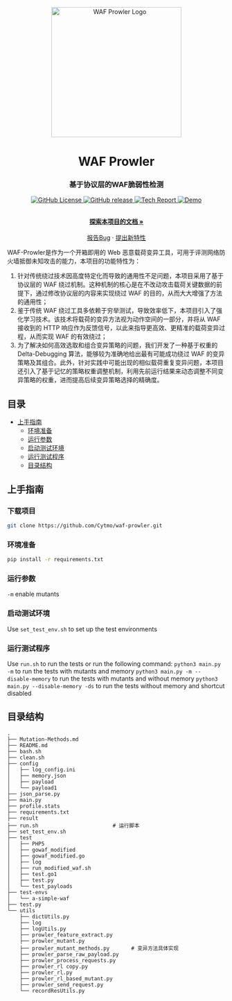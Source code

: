 <div align="center">
  <img src="https://github.com/Cytmo/waf-prowler/images/logo.png" alt="WAF Prowler Logo" width="300"/>
  <h1 align="center">WAF Prowler</h1>
  <h3 align="center">基于协议层的WAF脆弱性检测</h3>
</div>

<!-- PROJECT SHIELDS -->

<p align="center">
  <a href="https://github.com/Cytmo/waf-prowler/graphs/contributors">
    <img alt="GitHub License" src="https://img.shields.io/github/contributors/Cytmo/waf-prowler.svg?style=">
  </a>
  <a href="https://github.com/Cytmo/waf-prowler/network/members">
    <img alt="GitHub release" src="https://img.shields.io/github/forks/Cytmo/waf-prowler.svg?style=">
  </a>
  <a href="https://github.com/Cytmo/waf-prowler/stargazers">
    <img alt="Tech Report" src="https://img.shields.io/github/stars/Cytmo/waf-prowler.svg?style">
  </a>
  <a href="https://img.shields.io/github/issues/Cytmo/waf-prowler.svg">
    <img alt="Demo" src="https://img.shields.io/github/issues/Cytmo/waf-prowler.svg?style">
  </a>
</p>

<p align="center">
  <br />
  <a href="https://github.com/Cytmo/waf-prowler"><strong>探索本项目的文档 »</strong></a>
  <br />
  <br />
  <a href="https://github.com/Cytmo/waf-prowler/issues">报告Bug</a>
  ·
  <a href="https://github.com/Cytmo/waf-prowler/issues">提出新特性</a>
</p>


WAF-Prowler是作为一个开箱即用的 Web 恶意载荷变异工具，可用于评测网络防火墙抵御未知攻击的能力，本项目的功能特性为：
1. 针对传统绕过技术因高度特定化而导致的通用性不足问题，本项目采用了基于协议层的 WAF 绕过机制。这种机制的核心是在不改动攻击载荷关键数据的前提下，通过修改协议层的内容来实现绕过 WAF 的目的，从而大大增强了方法的通用性；
2. 鉴于传统 WAF 绕过工具多依赖于穷举测试，导致效率低下，本项目引入了强化学习技术。该技术将载荷的变异方法视为动作空间的一部分，并将从 WAF 接收到的 HTTP 响应作为反馈信号，以此来指导更高效、更精准的载荷变异过程，从而实现 WAF 的有效绕过；
3. 为了解决如何高效选取和组合变异策略的问题，我们开发了一种基于权重的 Delta-Debugging 算法，能够较为准确地给出最有可能成功绕过 WAF 的变异策略及其组合。此外，针对实践中可能出现的相似载荷重复变异问题，本项目还引入了基于记忆的策略权重调整机制，利用先前运行结果来动态调整不同变异策略的权重，进而提高后续变异策略选择的精确度。


## 目录

- [上手指南](#上手指南)
  - [环境准备](#环境准备)
  - [运行参数](#运行参数)
  - [启动测试环境](#启动测试环境)
  - [运行测试程序](#运行测试程序)
  - [目录结构](目录结构)

## 上手指南
### 下载项目
```bash
git clone https://github.com/Cytmo/waf-prowler.git
```
### 环境准备
```bash
pip install -r requirements.txt
```
### 运行参数
`-m` enable mutants
### 启动测试环境
Use `set_test_env.sh` to set up the test environments
### 运行测试程序
Use `run.sh` to run the tests or run the following command:
`python3 main.py -m` to run the tests with mutants and memory
`python3 main.py -m --disable-memory` to run the tests with mutants and without memory
`python3 main.py --disable-memory -ds` to run the tests without memory and shortcut disabled

## 目录结构
```
.
├── Mutation-Methods.md
├── README.md
├── bash.sh
├── clean.sh
├── config
│   ├── log_config.ini
│   ├── memory.json
│   ├── payload
│   └── payload1
├── json_parse.py
├── main.py
├── profile.stats
├── requirements.txt
├── result
├── run.sh                        # 运行脚本
├── set_test_env.sh
├── test
│   ├── PHP5
│   ├── gowaf_modified
│   ├── gowaf_modified.go
│   ├── log
│   ├── run_modified_waf.sh
│   ├── test.go1
│   ├── test.py
│   └── test_payloads
├── test-envs
│   └── a-simple-waf
├── test.py
└── utils
    ├── dictUtils.py
    ├── log
    ├── logUtils.py
    ├── prowler_feature_extract.py
    ├── prowler_mutant.py
    ├── prowler_mutant_methods.py       # 变异方法具体实现
    ├── prowler_parse_raw_payload.py
    ├── prowler_process_requests.py
    ├── prowler_rl copy.py
    ├── prowler_rl.py
    ├── prowler_rl_based_mutant.py
    ├── prowler_send_request.py
    └── recordResUtils.py
```